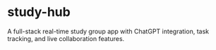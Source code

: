 # study-hub
A full-stack real-time study group app with ChatGPT integration, task tracking, and live collaboration features.
